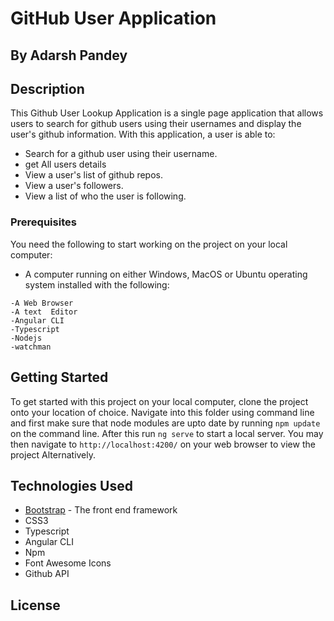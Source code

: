 # GitHub User Application

## By Adarsh Pandey

## Description
This Github User Lookup Application is a single page application that allows users to search for github users using their usernames and display the user's github information. With this application, a user is able to:
* Search for a github user using their username.
* get All users details
* View a user's list of github repos.
* View a user's followers.
* View a list of who the user is following.

### Prerequisites

You need the following to start working on the project on your local computer:

* A computer running on either Windows, MacOS or Ubuntu operating system installed with the following:
```
-A Web Browser
-A text  Editor
-Angular CLI
-Typescript
-Nodejs
-watchman
```

## Getting Started

To get started with this project on your local computer, clone the project onto your location of choice. Navigate into this folder using command line and first make sure that node modules are upto date by running `npm update` on the command line. After this run `ng serve` to start a local server. You may then navigate to `http://localhost:4200/` on your web browser to view the project Alternatively.

## Technologies Used

* [Bootstrap](http://getbootstrap.com/) - The front end framework
* CSS3
* Typescript
* Angular CLI
* Npm
* Font Awesome Icons
* Github API

## License




